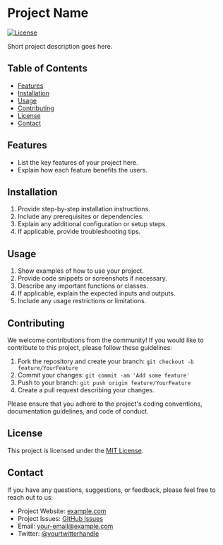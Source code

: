 # Project Name

[![License](https://img.shields.io/badge/License-MIT-blue.svg)](https://opensource.org/licenses/MIT)

Short project description goes here.

## Table of Contents

- [Features](#features)
- [Installation](#installation)
- [Usage](#usage)
- [Contributing](#contributing)
- [License](#license)
- [Contact](#contact)

## Features

- List the key features of your project here.
- Explain how each feature benefits the users.



## Installation

1. Provide step-by-step installation instructions.
2. Include any prerequisites or dependencies.
3. Explain any additional configuration or setup steps.
4. If applicable, provide troubleshooting tips.

## Usage

1. Show examples of how to use your project.
2. Provide code snippets or screenshots if necessary.
3. Describe any important functions or classes.
4. If applicable, explain the expected inputs and outputs.
5. Include any usage restrictions or limitations.

## Contributing

We welcome contributions from the community! If you would like to contribute to this project, please follow these guidelines:

1. Fork the repository and create your branch: `git checkout -b feature/YourFeature`
2. Commit your changes: `git commit -am 'Add some feature'`
3. Push to your branch: `git push origin feature/YourFeature`
4. Create a pull request describing your changes.

Please ensure that you adhere to the project's coding conventions, documentation guidelines, and code of conduct.

## License

This project is licensed under the [MIT License](LICENSE).

## Contact

If you have any questions, suggestions, or feedback, please feel free to reach out to us:

- Project Website: [example.com](https://example.com)
- Project Issues: [GitHub Issues](https://github.com/yourusername/yourrepository/issues)
- Email: your-email@example.com
- Twitter: [@yourtwitterhandle](https://twitter.com/yourtwitterhandle)

